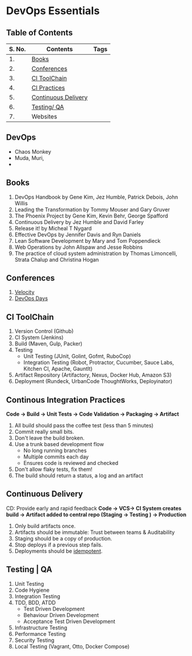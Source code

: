 # DevOps Essentials


## Table of Contents

| S. No. | Contents | Tags |
| ------------- | ------------- |------------- |  
| 1. | [Books](https://github.com/blessinvarkey/musings/blob/main/posts/devops/devops-continous-integration.md#books) |  |
| 2. | [Conferences](https://github.com/blessinvarkey/musings/blob/main/posts/devops/devops-continous-integration.md#conferences)  |  |
| 3. | [CI ToolChain](https://github.com/blessinvarkey/musings/blob/main/posts/devops/devops-continous-integration.md#ci-toolchain)|  |
| 4. | [CI Practices](https://github.com/blessinvarkey/musings/blob/main/posts/devops/devops-continous-integration.md#continous-integration-practices) |  |
| 5. | [Continuous Delivery](https://github.com/blessinvarkey/musings/blob/main/posts/devops/devops-continous-integration.md#continuous-delivery) |  |
| 6. | [Testing/ QA](https://github.com/blessinvarkey/musings/blob/main/posts/devops/devops-continous-integration.md#testing--qa) |  |
| 7. | Websites |  |

## DevOps
- Chaos Monkey
- Muda, Muri,
- 



## Books
1. DevOps Handbook by Gene Kim, Jez Humble, Patrick Debois, John Willis
2. Leading the Transformation by Tommy Mouser and Gary Gruver
3. The Phoenix Project by Gene Kim, Kevin Behr, George Spafford
4. Continuous Delivery by Jez Humble and David Farley
5. Release it! by Micheal T Nygard
6. Effective DevOps by Jennifer Davis and Ryn Daniels
7. Lean Software Development by Mary and Tom Poppendieck
8. Web Operations by John Allspaw and Jesse Robbins
9. The practice of cloud system administration by Thomas Limoncelli, Strata Chalup and Christina Hogan


## Conferences
1. [Velocity](https://conferences.oreilly.com/velocity/vl-eu.html)
2. [DevOps Days](https://devopsdays.org)

## CI ToolChain

1. Version Control (Github)
2. CI System (Jenkins)
3. Build (Maven, Gulp, Packer)
4. Testing
    - Unit Testing (JUnit, Golint, Gofmt, RuboCop)
    - Integration Testing (Robot, Protractor, Cucumber, Sauce Labs, Kitchen CI, Apache, Gauntlt)
5. Artifact Repository (Artifactory, Nexus, Docker Hub, Amazon S3)
6. Deployment (Rundeck, UrbanCode ThoughtWorks, Deployinator)

## Continous Integration Practices

__Code -> Build -> Unit Tests -> Code Validation -> Packaging -> Artifact__

1. All build should pass the coffee test (less than 5 minutes)
2. Commit really small bits.
3. Don't leave the build broken.
4. Use a trunk based development flow
    - No long running branches
    - Multiple commits each day
    - Ensures code is reviewed and checked
5. Don't allow flaky tests, fix them!
6. The build should return a status, a log and an artifact


## Continuous Delivery

CD: Provide early and rapid feedback
__Code -> VCS-> CI System creates build -> Artifact added to central repo (Staging -> Testing ) -> Production__

1. Only build artifacts once.
2. Artifacts should be immutable: Trust between teams & Auditability  
3. Staging should be a copy of production.
4. Stop deploys if a previous step fails.
5. Deployments should be [idempotent](https://en.wikipedia.org/wiki/Idempotence).

## Testing | QA
1. Unit Testing
2. Code Hygiene
3. Integration Testing
4. TDD, BDD, ATDD
    - Test Driven Development
    - Behaviour Driven Development
    - Acceptance Test Driven Development
6. Infrastructure Testing
7. Performance Testing
8. Security Testing
9. Local Testing (Vagrant, Otto, Docker Compose)
